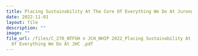```yaml
---
title: Placing Sustainability At The Core Of Everything We Do At Juronghealth Campus
date: 2022-11-01
layout: file
description: ""
image: ""
file_url: /files/C_270_NTFGH n JCH_NHIP 2022_Placing Sustainability At The Core
  Of Everything We Do At JHC .pdf
---
```

